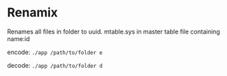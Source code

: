 # Renamix
Renames all files in folder to uuid.
mtable.sys in master table file containing name:id

encode: `./app /path/to/folder e` 

decode: `./app /path/to/folder d`
